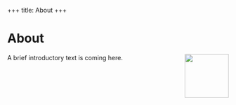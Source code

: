 +++
title: About
+++

About
=====

<div>
<img align="right" width="100" height="100" src="http://www.fillmurray.com/100/100" />
</div>

A brief introductory text is coming here.

